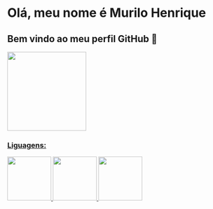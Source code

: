 # Olá, meu nome é Murilo Henrique
## Bem vindo ao meu perfil GitHub 👋

<link rel="stylesheet" href="https://cdn.jsdelivr.net/gh/devicons/devicon@v2.15.1/devicon.min.css">

<div>
<a href="https://github.com/motielk">
<img height="180em" src="https://github-readme-stats.vercel.app/api?username=motielk&show_icons=true&theme=dracula&include_all_commits=true&count_private=true"/>
</div>
  
### Liguagens:
  
<div>
<img src="https://cdn.jsdelivr.net/gh/devicons/devicon/icons/java/java-plain.svg" width=100 />
<img src="https://cdn.jsdelivr.net/gh/devicons/devicon/icons/mysql/mysql-plain-wordmark.svg" width=100 />
<img src="https://cdn.jsdelivr.net/gh/devicons/devicon/icons/html5/html5-original.svg" width=100 />


</div> 
